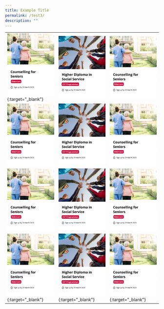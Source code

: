 ```yaml
---
title: Example Title
permalink: /test3/
description: ""
---
```

|  |  | |
| --- | --- | --- |
| [![Eldercare](/images/eldercare-img.png)](https://ncss-ssi-staging.netlify.app/training/eldercare/){:target="_blank"} | ![](/images/hdss-img.png)  |  ![](/images/eldercare-img.png) |
| ![](/images/eldercare-img.png) | ![](/images/hdss-img.png)  |  ![](/images/eldercare-img.png)
| ![](/images/eldercare-img.png) | ![](/images/hdss-img.png)  |  ![](/images/eldercare-img.png)
| [![Eldercare](/images/eldercare-img.png)](https://ncss-ssi-staging.netlify.app/training/eldercare/){:target="_blank"} | [![HDSS](/images/hdss-img.png)](https://ncss-ssi-staging.netlify.app/training/cet/){:target="_blank"} | [![Eldercare](/images/eldercare-img.png)](https://ncss-ssi-staging.netlify.app/training/eldercare/){:target="_blank"} | ![](/images/hdss-img.png) |